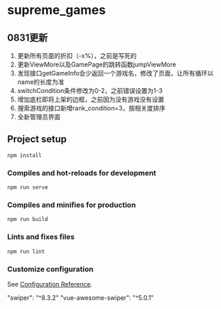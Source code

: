 # supreme_games

## 0831更新
1. 更新所有页面的折扣（-x%），之前是写死的
2. 更新ViewMore以及GamePage的跳转函数jumpViewMore
3. 发现接口getGameInfo会少返回一个游戏名，修改了页面，让所有循环以name的长度为准
4. switchCondition条件修改为0-2，之前错误设置为1-3
5. 增加底栏即将上架的边框，之前因为没有游戏没有设置
6. 搜索游戏的接口新增rank_condition=3，按相关度排序
7. 全新管理员界面

## Project setup
```
npm install
```

### Compiles and hot-reloads for development
```
npm run serve
```

### Compiles and minifies for production
```
npm run build
```

### Lints and fixes files
```
npm run lint
```

### Customize configuration
See [Configuration Reference](https://cli.vuejs.org/config/).

"swiper": "^8.3.2"
"vue-awesome-swiper": "^5.0.1"
